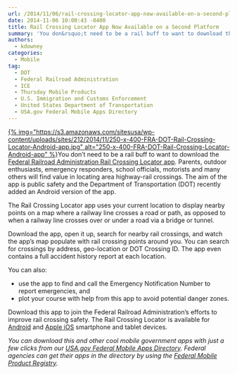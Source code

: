 ```yaml
---
url: /2014/11/06/rail-crossing-locator-app-now-available-on-a-second-platform/
date: 2014-11-06 10:00:43 -0400
title: Rail Crossing Locator App Now Available on a Second Platform
summary: 'You don&rsquo;t need to be a rail buff to want to download the Federal Railroad Administration Rail Crossing Locator app. Parents, outdoor enthusiasts, emergency responders, school officials, motorists and many others will find value in locating area highway-rail crossings. The aim of the app is public safety and the Department of Transportation (DOT)'
authors:
  - kdowney
categories:
  - Mobile
tag:
  - DOT
  - Federal Railroad Administration
  - ICE
  - Thursday Mobile Products
  - U.S. Immigration and Customs Enforcement
  - United States Department of Transportation
  - USA.gov Federal Mobile Apps Directory
---
```


[{% img="https://s3.amazonaws.com/sitesusa/wp-content/uploads/sites/212/2014/11/250-x-400-FRA-DOT-Rail-Crossing-Locator-Android-app.jpg" alt="250-x-400-FRA-DOT-Rail-Crossing-Locator-Android-app" %}](https://s3.amazonaws.com/sitesusa/wp-content/uploads/sites/212/2014/11/527-x-845-FRA-DOT-Rail-Crossing-Locator-Android-app.jpg)You don’t need to be a rail buff to want to download the [Federal Railroad Administration Rail Crossing Locator app](https://www.WHATEVER/2014/01/23/rail-crossing-locator-app-from-dot/ "Rail Crossing Locator App from DOT"). Parents, outdoor enthusiasts, emergency responders, school officials, motorists and many others will find value in locating area highway-rail crossings. The aim of the app is public safety and the Department of Transportation (DOT) recently added an Android version of the app.

The Rail Crossing Locator app uses your current location to display nearby points on a map where a railway line crosses a road or path, as opposed to when a railway line crosses over or under a road via a bridge or tunnel.

Download the app, open it up, search for nearby rail crossings, and watch the app’s map populate with rail crossing points around you. You can search for crossings by address, geo-location or DOT Crossing ID. The app even contains a full accident history report at each location.

You can also:

  * use the app to find and call the Emergency Notification Number to report emergencies, and
  * plot your course with help from this app to avoid potential danger zones.

Download this app to join the Federal Railroad Administration&#8217;s efforts to improve rail crossing safety. The Rail Crossing Locator is available for [Android](https://play.google.com/store/apps/details?id=gov.dot.fra.RailCrossing) and [Apple iOS](https://itunes.apple.com/us/app/rail-crossing-locator/id643005214?mt=8) smartphone and tablet devices.

_You can download this and other cool mobile government apps with just a few clicks from our [USA.gov Federal Mobile Apps Directory](http://www.usa.gov/mobileapps.shtml). Federal agencies can get their apps in the directory by using the [Federal Mobile Product Registry](https://www.WHATEVER/services/the-federal-mobile-apps-registry/ "The Federal Mobile Products Registry")._